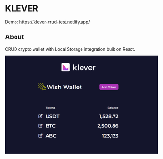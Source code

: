 # KLEVER

Demo: https://klever-crud-test.netlify.app/

## About

CRUD crypto wallet with Local Storage integration built on React.

![preview](./preview.png)

